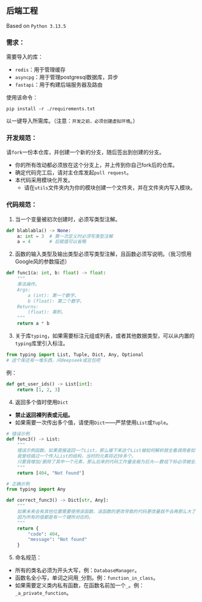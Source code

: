 ## 后端工程

Based on `Python 3.13.5`

### 需求：

需要导入的库：
- `redis`：用于管理缓存
- `asyncpg`：用于管理postgresql数据库，异步
- `fastapi`：用于构建后端服务器及路由

使用该命令：
```
pip install -r ./requirements.txt
```
以一键导入所需库。（注意：`开发之前，必须创建虚拟环境`。）

### 开发规范：

请`fork`一份本仓库，并创建一个新的分支，随后签出到创建的分支。
- 你的所有改动都必须放在这个分支上，并上传到你自己fork后的仓库。
- 确定代码完工后，请对主仓库发起`pull request`。
- 本代码采用模块化开发。
    - 请在`utils`文件夹内为你的模块创建一个文件夹，并在文件夹内写入模块。

### 代码规范：

1. 当一个变量被初次创建时，必须写类型注解。
```python
def blablabla() -> None:
    a: int = 3  # 第一次定义时必须写类型注解
    a = 4       # 后赋值可以省略
```

2. 函数的输入类型及输出类型必须写类型注解，且函数必须写说明。（我习惯用Google风的参数描述）
```python
def func1(a: int, b: float) -> float:
    """
    乘法操作。
    Args:
        a (int): 第一个数字。
        b (float): 第二个数字。
    Returns:
        (float): 乘积。
    """
    return a * b
```

3. 关于库`typing`，如果需要标注元组或列表，或者其他数据类型，可以从内置的`typing`库里引入标注。
```python
from typing import List, Tuple, Dict, Any, Optional
# 这个库还有一堆东西，问deepseek或豆包吧
```
例：
```python
def get_user_ids() -> List[int]:
    return [1, 2, 3]
```

4. 返回多个值时使用`Dict`
- **禁止返回裸列表或元组。**
- 如果需要一次传出多个值，请使用`Dict`——严禁使用`List`或`Tuple`。
```python
# 错误示例
def func3() -> List:
    """
    错误示例函数。如果直接返回一个List，那么接下来这个List被如何解析就全看调用者如何进行。
    我曾经搞过一个传入List的结构，当时的元素将近30多个。
    只要我增加/删除了其中一个元素，那么后来的代码工作量会极为巨大——数组下标必须被全部更改。
    """
    return [404, "Not found"]

# 正确示例
from typing import Any

def correct_func3() -> Dict[str, Any]:
    """
    如果未来会有其他位置需要使用该函数，该函数的更改导致的代码更改量就不会再那么大了。
    因为所有的值都是有一个键所对应的。
    """
    return {
        "code": 404,
        "message": "Not found"
    }

```

5. 命名规范：
- 所有的类名必须为开头大写，例：`DatabaseManager`。
- 函数名全小写，单词之间用`_`分割。例：`function_in_class`。
- 如果需要定义类内私有函数，在函数名前加一个`_`。例：`_a_private_function`。
